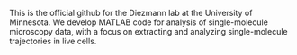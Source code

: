 This is the official github for the Diezmann lab at the University of Minnesota.
We develop MATLAB code for analysis of single-molecule microscopy data, with a focus on extracting and analyzing single-molecule trajectories in live cells.

<!---
diezmann-lab/diezmann-lab is a ✨ special ✨ repository because its `README.md` (this file) appears on your GitHub profile.
You can click the Preview link to take a look at your changes.
--->
